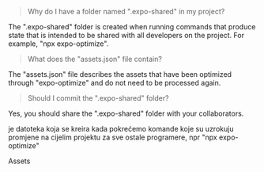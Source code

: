 > Why do I have a folder named ".expo-shared" in my project?

The ".expo-shared" folder is created when running commands that produce state that is intended to be shared with all developers on the project. For example, "npx expo-optimize".

> What does the "assets.json" file contain?

The "assets.json" file describes the assets that have been optimized through "expo-optimize" and do not need to be processed again.

> Should I commit the ".expo-shared" folder?

Yes, you should share the ".expo-shared" folder with your collaborators.


je datoteka koja se kreira kada pokrećemo komande koje su uzrokuju promjene na cijelim projektu za sve ostale programere, npr "npx expo-optimize"

Assets